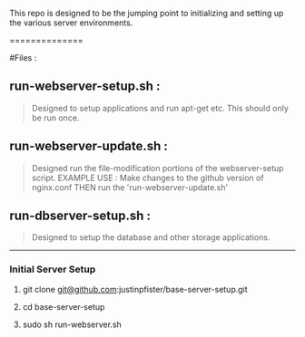 This repo is designed to be the jumping point to initializing and setting up the various server environments.

==============

#Files :

##  run-webserver-setup.sh :

>   Designed to setup applications and run apt-get etc. This should only be run once.

## run-webserver-update.sh :

>   Designed run the file-modification portions of the webserver-setup script.
>   EXAMPLE USE : Make changes to the github version of nginx.conf THEN run the 'run-webserver-update.sh'

## run-dbserver-setup.sh :

>   Designed to setup the database and other storage applications.

-------------------

### Initial Server Setup

1. git clone git@github.com:justinpfister/base-server-setup.git

2. cd base-server-setup

3. sudo sh run-webserver.sh

